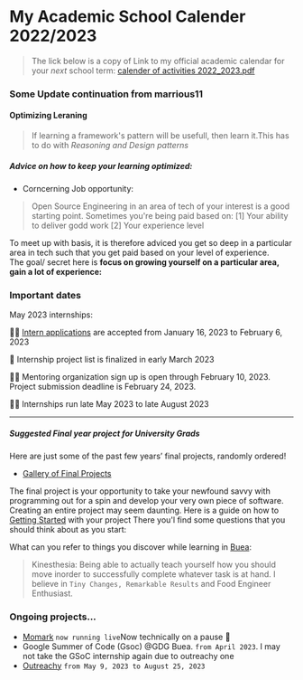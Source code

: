 
# My Academic School Calender 2022/2023
> The lick below is a copy of Link to my official academic calendar for your *next* school term:
> [calender of activities 2022_2023.pdf](https://github.com/marrious11/marrious11/files/10476752/calender.of.activities.2022_2023.pdf) 
> 
### Some Update continuation from marrious11
#### Optimizing Leraning
> If learning a framework's pattern will be usefull, then learn it.This has to do with <i>Reasoning and Design patterns</i>
 ##### Advice on how to keep your learning optimized:
 - Corncerning Job opportunity: 
 > Open Source Engineering in an area of tech of your interest is a good starting point.
 > Sometimes you're being paid based on:
 [1] Your ability to deliver godd work
 [2] Your experience level
 <p> To meet up with basis, it is therefore adviced you get so deep in a particular area in tech such that you get paid based on your level of experience.<br> The goal/ secret here is <strong> focus on growing yourself on a particular area, gain a lot of experience: </strong></p>
 
### Important dates
May 2023 internships:

✍🏿 [Intern applications](https://www.outreachy.org/apply/) are accepted from January 16, 2023 to February 6, 2023

📑 Internship project list is finalized in early March 2023

🙋🏽 Mentoring organization sign up is open through February 10, 2023. Project submission deadline is February 24, 2023.

🙌🏿 Internships run late May 2023 to late August 2023
<hr>

##### Suggested Final year project for University Grads
Here are just some of the past few years’ final projects, randomly ordered!
- [Gallery of Final Projects](https://cs50.harvard.edu/x/2023/gallery/)

The final project is your opportunity to take your newfound savvy with programming out for a spin and develop your very own piece of software.
Creating an entire project may seem daunting. Here is a guide on how to [Getting Started](https://cs50.harvard.edu/x/2023/project/) with your project
There you'l find  some questions that you should think about as you start:




What can you refer to things you discover while learning in [Buea](https://ubuea.cm):
> Kinesthesia: Being able to actually teach yourself how you should move inorder to successfully complete whatever task is at hand.
>  I believe in `Tiny Changes, Remarkable Results` and Food Engineer Enthusiast.

###  Ongoing projects...
- [Momark](https://momark.site) `now running live`Now technically on a pause 🔄
- Google Summer of Code (Gsoc) @GDG Buea. `from April 2023`. I may not take the GSoC internship again due to outreachy one
- [Outreachy](https://www.outreachy.org/)  `from May 9, 2023 to August 25, 2023`
